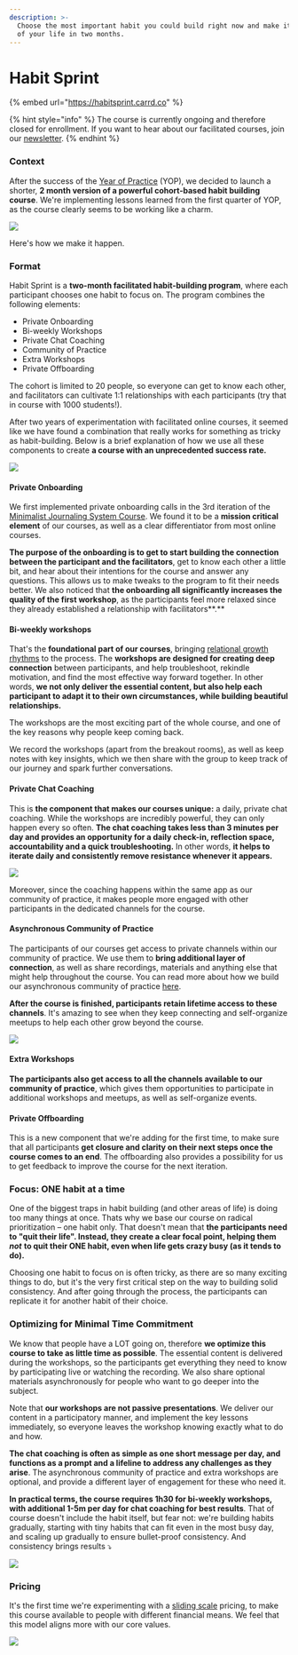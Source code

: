 ```yaml
---
description: >-
  Choose the most important habit you could build right now and make it a part
  of your life in two months.
---
```


# Habit Sprint

{% embed url="https://habitsprint.carrd.co" %}

{% hint style="info" %}
The course is currently ongoing and therefore closed for enrollment. If you want to hear about our facilitated courses, join our [newsletter](../newsletter.md).
{% endhint %}

### Context

After the success of the [Year of Practice](year-of-practice.md) \(YOP\), we decided to launch a shorter, **2 month version of a powerful cohort-based habit building course**. We're implementing lessons learned from the first quarter of YOP, as the course clearly seems to be working like a charm.

![](../.gitbook/assets/screenshot-2021-03-11-at-15.56.06.png)

Here's how we make it happen.

### Format

Habit Sprint is a **two-month facilitated habit-building program**, where each participant chooses one habit to focus on. The program combines the following elements:

* Private Onboarding
* Bi-weekly Workshops
* Private Chat Coaching
* Community of Practice
* Extra Workshops
* Private Offboarding

The cohort is limited to 20 people, so everyone can get to know each other, and facilitators can cultivate 1:1 relationships with each participants \(try that in course with 1000 students!\).

After two years of experimentation with facilitated online courses, it seemed like we have found a combination that really works for something as tricky as habit-building. Below is a brief explanation of how we use all these components to create **a course with an unprecedented success rate.**

![](../.gitbook/assets/screenshot-2021-03-12-at-13.10.05.png)

#### **Private Onboarding**

We first implemented private onboarding calls in the 3rd iteration of the [Minimalist Journaling System Course](minimalist-journaling-system.md). We found it to be a **mission critical element** of our courses, as well as a clear differentiator from most online courses.

**The purpose of the onboarding is to get to start building the connection between the participant and the facilitators**, get to know each other a little bit, and hear about their intentions for the course and answer any questions. This allows us to make tweaks to the program to fit their needs better. We also noticed that **the onboarding all significantly increases the quality of the first workshop**, as the participants feel more relaxed since they already established a relationship with facilitators**.**

#### **Bi-weekly workshops** 

That's the **foundational part of our courses**, bringing [relational growth rhythms](../notes/relational-growth-rhythms.md) to the process. The **workshops are designed for creating deep connection** between participants, and help troubleshoot, rekindle motivation, and find the most effective way forward together. In other words, **we not only deliver the essential content, but also help each participant to adapt it to their own circumstances, while building beautiful relationships.**

The workshops are the most exciting part of the whole course, and one of the key reasons why people keep coming back.

We record the workshops \(apart from the breakout rooms\), as well as keep notes with key insights, which we then share with the group to keep track of our journey and spark further conversations.

#### **Private Chat Coaching**

This is **the component that makes our courses unique:** a daily, private chat coaching. While the workshops are incredibly powerful, they can only happen every so often. **The chat coaching takes less than 3 minutes per day and provides an opportunity for a daily check-in, reflection space, accountability and a quick troubleshooting.** In other words, **it helps to iterate daily and consistently remove resistance whenever it appears.**

![](../.gitbook/assets/chat-coaching.jpg)

Moreover, since the coaching happens within the same app as our community of practice, it makes people more engaged with other participants in the dedicated channels for the course.

#### **Asynchronous Community of Practice**

The participants of our courses get access to private channels within our community of practice. We use them to **bring additional layer of connection**, as well as share recordings, materials and anything else that might help throughout the course. You can read more about how we build our asynchronous community of practice [here](../notes/community-of-practice-with-discord.md).

**After the course is finished, participants retain lifetime access to these channels**. It's amazing to see when they keep connecting and self-organize meetups to help each other grow beyond the course.

![](../.gitbook/assets/mjs-course-19bea.png)

#### **Extra Workshops**

**The participants also get access to all the channels available to our community of practice**, which gives them opportunities to participate in additional workshops and meetups, as well as self-organize events.

#### **Private Offboarding**

This is a new component that we're adding for the first time, to make sure that all participants **get closure and clarity on their next steps once the course comes to an end**. The offboarding also provides a possibility for us to get feedback to improve the course for the next iteration.

### Focus: ONE habit at a time

One of the biggest traps in habit building \(and other areas of life\) is doing too many things at once. Thats why we base our course on radical prioritization – one habit only. That doesn't mean that **the participants need to "quit their life". Instead, they create a clear focal point, helping them** _**not**_ **to quit their ONE habit, even when life gets crazy busy \(as it tends to do\).**

Choosing one habit to focus on is often tricky, as there are so many exciting things to do, but it's the very first critical step on the way to building solid consistency. And after going through the process, the participants can replicate it for another habit of their choice.

### Optimizing for Minimal Time Commitment

We know that people have a LOT going on, therefore **we optimize this course to take as little time as possible**. The essential content is delivered during the workshops, so the participants get everything they need to know by participating live or watching the recording. We also share optional materials asynchronously for people who want to go deeper into the subject.

Note that **our workshops are not passive presentations**. We deliver our content in a participatory manner, and implement the key lessons immediately, so everyone leaves the workshop knowing exactly what to do and how.

**The chat coaching is often as simple as one short message per day, and functions as a prompt and a lifeline to address any challenges as they arise**. The asynchronous community of practice and extra workshops are optional, and provide a different layer of engagement for these who need it.

**In practical terms, the course requires 1h30 for bi-weekly workshops, with additional 1-5m per day for chat coaching for best results**. That of course doesn't include the habit itself, but fear not: we're building habits gradually, starting with tiny habits that can fit even in the most busy day, and scaling up gradually to ensure bullet-proof consistency. And consistency brings results ⤵️

![](https://lh4.googleusercontent.com/fuObdK_AnVXVYfz3LpsA5MMQD1Icvig1EhM-KiWzwwIFkRW3MEZM-NTutJbK2q2BLNmNq_vsVIA-54MlxdMJiNc3frgJ_uC3qInumIX1hRLvaBKxpwZopcXQ7VbtCVka1LhzIYNE)

### Pricing

It's the first time we're experimenting with a [sliding scale](../notes/pricing-models.md) pricing, to make this course available to people with different financial means. We feel that this model aligns more with our core values.

![](../.gitbook/assets/screenshot-2021-03-06-at-09.48.59.png)

